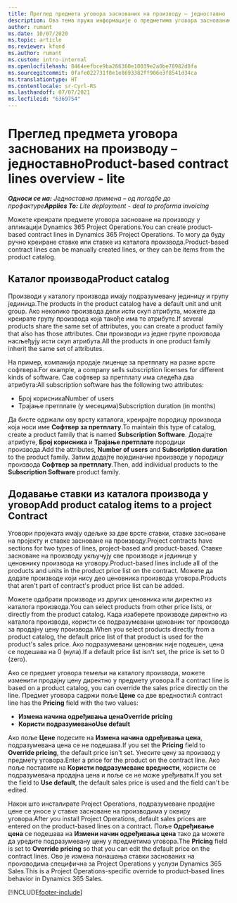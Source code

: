 ```yaml
---
title: Преглед предмета уговора заснованих на производу – једноставно
description: Ова тема пружа информације о предметима уговора заснованим на производу.
author: rumant
ms.date: 10/07/2020
ms.topic: article
ms.reviewer: kfend
ms.author: rumant
ms.custom: intro-internal
ms.openlocfilehash: 8464eefbce9ba266360e10039e2a0be78982d8fa
ms.sourcegitcommit: 0fafe022731f0e1e8693382ff906e3f8541d34ca
ms.translationtype: HT
ms.contentlocale: sr-Cyrl-RS
ms.lasthandoff: 07/07/2021
ms.locfileid: "6369754"
---
```

# <a name="product-based-contract-lines-overview---lite"></a><span data-ttu-id="4938f-103">Преглед предмета уговора заснованих на производу – једноставно</span><span class="sxs-lookup"><span data-stu-id="4938f-103">Product-based contract lines overview - lite</span></span>

<span data-ttu-id="4938f-104">_**Односи се на:** Једноставна примена – од погодбе до профактуре_</span><span class="sxs-lookup"><span data-stu-id="4938f-104">_**Applies To:** Lite deployment - deal to proforma invoicing_</span></span>

<span data-ttu-id="4938f-105">Можете креирати предмете уговора засноване на производу у апликацији Dynamics 365 Project Operations.</span><span class="sxs-lookup"><span data-stu-id="4938f-105">You can create product-based contract lines in Dynamics 365 Project Operations.</span></span> <span data-ttu-id="4938f-106">То могу да буду ручно креиране ставке или ставке из каталога производа.</span><span class="sxs-lookup"><span data-stu-id="4938f-106">Product-based contract lines can be manually created lines, or they can be items from the product catalog.</span></span>

## <a name="product-catalog"></a><span data-ttu-id="4938f-107">Каталог производа</span><span class="sxs-lookup"><span data-stu-id="4938f-107">Product catalog</span></span>

<span data-ttu-id="4938f-108">Производи у каталогу производа имају подразумевану јединицу и групу јединица.</span><span class="sxs-lookup"><span data-stu-id="4938f-108">The products in the product catalog have a default unit and unit group.</span></span> <span data-ttu-id="4938f-109">Ако неколико производа дели исти скуп атрибута, можете да креирате групу производа која такође има те атрибуте.</span><span class="sxs-lookup"><span data-stu-id="4938f-109">If several products share the same set of attributes, you can create a product family that also has those attributes.</span></span> <span data-ttu-id="4938f-110">Сви производи из једне групе производа насљеђују исти скуп атрибута.</span><span class="sxs-lookup"><span data-stu-id="4938f-110">All the products in one product family inherit the same set of attributes.</span></span>

<span data-ttu-id="4938f-111">На пример, компанија продаје лиценце за претплату на разне врсте софтвера.</span><span class="sxs-lookup"><span data-stu-id="4938f-111">For example, a company sells subscription licenses for different kinds of software.</span></span> <span data-ttu-id="4938f-112">Сав софтвер за претплату има следећа два атрибута:</span><span class="sxs-lookup"><span data-stu-id="4938f-112">All subscription software has the following two attributes:</span></span>

- <span data-ttu-id="4938f-113">Број корисника</span><span class="sxs-lookup"><span data-stu-id="4938f-113">Number of users</span></span>
- <span data-ttu-id="4938f-114">Трајање претплате (у месецима)</span><span class="sxs-lookup"><span data-stu-id="4938f-114">Subscription duration (in months)</span></span>

<span data-ttu-id="4938f-115">Да бисте одржали ову врсту каталога, креирајте породицу производа која носи име **Софтвер за претплату**.</span><span class="sxs-lookup"><span data-stu-id="4938f-115">To maintain this type of catalog, create a product family that is named **Subscription Software**.</span></span> <span data-ttu-id="4938f-116">Додајте атрибуте, **Број корисника** и **Трајање претплате** породици производа.</span><span class="sxs-lookup"><span data-stu-id="4938f-116">Add the attributes, **Number of users** and **Subscription duration** to the product family.</span></span> <span data-ttu-id="4938f-117">Затим додајте појединачне производе у породицу производа **Софтвер за претплату**.</span><span class="sxs-lookup"><span data-stu-id="4938f-117">Then, add individual products to the **Subscription Software** product family.</span></span>

## <a name="add-product-catalog-items-to-a-project-contract"></a><span data-ttu-id="4938f-118">Додавање ставки из каталога производа у уговор</span><span class="sxs-lookup"><span data-stu-id="4938f-118">Add product catalog items to a project Contract</span></span>

<span data-ttu-id="4938f-119">Уговори пројеката имају одељке за две врсте ставки, ставке засноване на пројекту и ставке засноване на производу.</span><span class="sxs-lookup"><span data-stu-id="4938f-119">Project contracts have sections for two types of lines, project-based and product-based.</span></span> <span data-ttu-id="4938f-120">Ставке засноване на производу укључују све производе и јединице у ценовнику производа на уговору.</span><span class="sxs-lookup"><span data-stu-id="4938f-120">Product-based lines include all of the products and units in the product price list on the contract.</span></span> <span data-ttu-id="4938f-121">Можете да додате производе који нису део ценовника производа уговора.</span><span class="sxs-lookup"><span data-stu-id="4938f-121">Products that aren't part of contract's product price list can be added.</span></span>

<span data-ttu-id="4938f-122">Можете одабрати производе из других ценовника или директно из каталога производа.</span><span class="sxs-lookup"><span data-stu-id="4938f-122">You can select products from other price lists, or directly from the product catalog.</span></span> <span data-ttu-id="4938f-123">Када изаберете производе директно из каталога производа, користи се подразумевани ценовник тог производа за продајну цену производа.</span><span class="sxs-lookup"><span data-stu-id="4938f-123">When you select products directly from a product catalog, the default price list of that product is used for the product's sales price.</span></span> <span data-ttu-id="4938f-124">Ако подразумевани ценовник није подешен, цена се подешава на 0 (нула).</span><span class="sxs-lookup"><span data-stu-id="4938f-124">If a default price list isn't set, the price is set to 0 (zero).</span></span>

<span data-ttu-id="4938f-125">Ако се предмет уговора темељи на каталогу производа, можете изменити продајну цену директно у предмету уговора.</span><span class="sxs-lookup"><span data-stu-id="4938f-125">If a contract line is based on a product catalog, you can override the sales price directly on the line.</span></span> <span data-ttu-id="4938f-126">Предмет уговора садржи поље **Цене** са две вредности:</span><span class="sxs-lookup"><span data-stu-id="4938f-126">A contract line has the **Pricing** field with the two values:</span></span>

- <span data-ttu-id="4938f-127">**Измена начина одређивања цена**</span><span class="sxs-lookup"><span data-stu-id="4938f-127">**Override pricing**</span></span>
- <span data-ttu-id="4938f-128">**Користи подразумевано**</span><span class="sxs-lookup"><span data-stu-id="4938f-128">**Use default**</span></span>

<span data-ttu-id="4938f-129">Ако поље **Цене** подесите на **Измена начина одређивања цена**, подразумевана цена се не подешава.</span><span class="sxs-lookup"><span data-stu-id="4938f-129">If you set the **Pricing** field to **Override pricing**, the default price isn't set.</span></span> <span data-ttu-id="4938f-130">Унесите цену за производ у предмету уговора.</span><span class="sxs-lookup"><span data-stu-id="4938f-130">Enter a price for the product on the contract line.</span></span> <span data-ttu-id="4938f-131">Ако поље поставите на **Користи подразумеване вредности**, користи се подразумевана продајна цена и поље се не може уређивати.</span><span class="sxs-lookup"><span data-stu-id="4938f-131">If you set the field to **Use default**, the default sales price is used and the field can't be edited.</span></span>

<span data-ttu-id="4938f-132">Након што инсталирате Project Operations, подразумеване продајне цене се уносе у ставке засноване на производима у оквиру уговора.</span><span class="sxs-lookup"><span data-stu-id="4938f-132">After you install Project Operations, default sales prices are entered on the product-based lines on a contract.</span></span> <span data-ttu-id="4938f-133">Поље **Одређивање цена** се подешава на **Измени начин одређивања цена** тако да можете да уредите подразумевану цену у предметима уговора.</span><span class="sxs-lookup"><span data-stu-id="4938f-133">The **Pricing** field is set to **Override pricing** so that you can edit the default price on the contract lines.</span></span> <span data-ttu-id="4938f-134">Ово је измена понашања ставки заснованих на производима специфична за Project Operations у услузи Dynamics 365 Sales.</span><span class="sxs-lookup"><span data-stu-id="4938f-134">This is a Project Operations-specific override to product-based lines behavior in Dynamics 365 Sales.</span></span>


[!INCLUDE[footer-include](../../includes/footer-banner.md)]